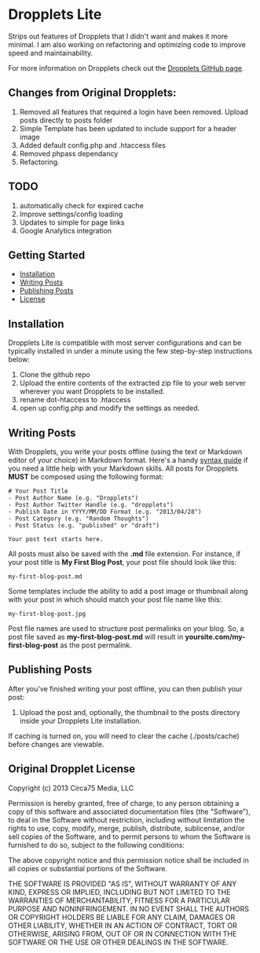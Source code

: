 Dropplets Lite
===============

Strips out features of Dropplets that I didn't want and makes it more minimal. I am also working on refactoring and optimizing code to improve speed and maintainability. 

For more information on Dropplets check out the [Dropplets GitHub page](https://github.com/Circa75/dropplets). 

## Changes from Original Dropplets:
1. Removed all features that required a login have been removed. Upload posts directly to posts folder
1. Simple Template has been updated to include support for a header image
1. Added default config.php and .htaccess files
1. Removed phpass dependancy
1. Refactoring. 

## TODO

1. automatically check for expired cache
1. Improve settings/config loading
1. Updates to simple for page links
1. Google Analytics integration


## Getting Started
- [Installation](#installation)
- [Writing Posts](#writing-posts)
- [Publishing Posts](#publishing-posts)
- [License](#license)

## Installation
Dropplets Lite is compatible with most server configurations and can be typically installed in under a minute using the few step-by-step instructions below:

1. Clone the github repo
3. Upload the entire contents of the extracted zip file to your web server wherever you want Dropplets to be installed. 
4. rename dot-htaccess to .htaccess 
5. open up config.php and modify the settings as needed. 

## Writing Posts
With Dropplets, you write your posts offline (using the text or Markdown editor of your choice) in Markdown format. Here's a handy [syntax guide](https://github.com/circa75/dropplets/wiki/Markdown-Syntax-Guide) if you need a little help with your Markdown skills. All posts for Dropplets **MUST** be composed using the following format:

    # Your Post Title
    - Post Author Name (e.g. "Dropplets")
    - Post Author Twitter Handle (e.g. "dropplets")
    - Publish Date in YYYY/MM/DD Format (e.g. "2013/04/28")
    - Post Category (e.g. "Random Thoughts")
    - Post Status (e.g. "published" or "draft")

    Your post text starts here. 
    
All posts must also be saved with the **.md** file extension. For instance, if your post title is **My First Blog Post**, your post file should look like this:

    my-first-blog-post.md

Some templates include the ability to add a post image or thumbnail along with your post in which should match your post file name like this:

    my-first-blog-post.jpg

Post file names are used to structure post permalinks on your blog. So, a post file saved as **my-first-blog-post.md** will result in **yoursite.com/my-first-blog-post** as the post permalink.

## Publishing Posts
After you've finished writing your post offline, you can then publish your post:

1. Upload the post and, optionally, the thumbnail to the posts directory inside your Dropplets Lite installation. 

If caching is turned on, you will need to clear the cache (./posts/cache) before changes are viewable. 

## Original Dropplet License
Copyright (c) 2013 Circa75 Media, LLC

Permission is hereby granted, free of charge, to any person obtaining a copy of this software and associated documentation files (the "Software"), to deal in the Software without restriction, including without limitation the rights to use, copy, modify, merge, publish, distribute, sublicense, and/or sell copies of the Software, and to permit persons to whom the Software is furnished to do so, subject to the following conditions:

The above copyright notice and this permission notice shall be included in all copies or substantial portions of the Software.

THE SOFTWARE IS PROVIDED "AS IS", WITHOUT WARRANTY OF ANY KIND, EXPRESS OR IMPLIED, INCLUDING BUT NOT LIMITED TO THE WARRANTIES OF MERCHANTABILITY, FITNESS FOR A PARTICULAR PURPOSE AND NONINFRINGEMENT. IN NO EVENT SHALL THE AUTHORS OR COPYRIGHT HOLDERS BE LIABLE FOR ANY CLAIM, DAMAGES OR OTHER LIABILITY, WHETHER IN AN ACTION OF CONTRACT, TORT OR OTHERWISE, ARISING FROM, OUT OF OR IN CONNECTION WITH THE SOFTWARE OR THE USE OR OTHER DEALINGS IN THE SOFTWARE.